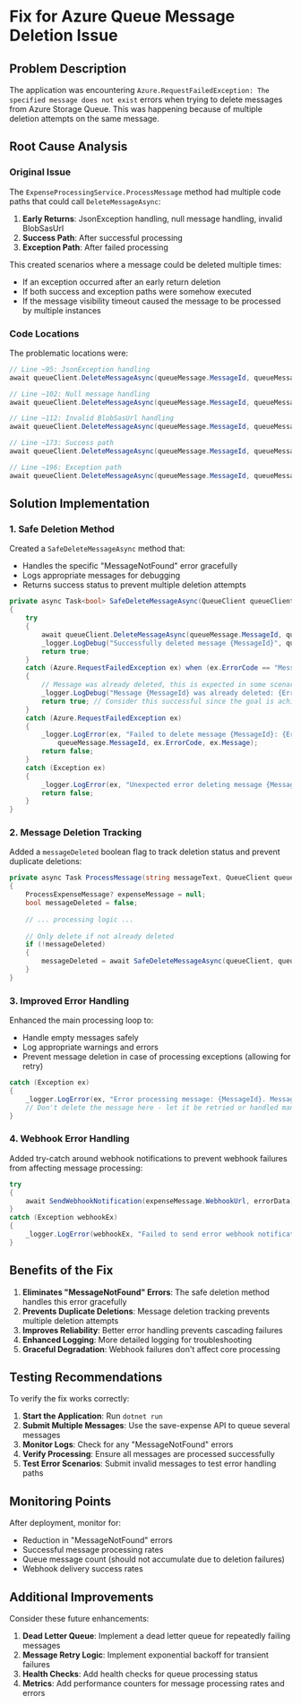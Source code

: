 # Fix for Azure Queue Message Deletion Issue

## Problem Description
The application was encountering `Azure.RequestFailedException: The specified message does not exist` errors when trying to delete messages from Azure Storage Queue. This was happening because of multiple deletion attempts on the same message.

## Root Cause Analysis

### Original Issue
The `ExpenseProcessingService.ProcessMessage` method had multiple code paths that could call `DeleteMessageAsync`:

1. **Early Returns**: JsonException handling, null message handling, invalid BlobSasUrl
2. **Success Path**: After successful processing
3. **Exception Path**: After failed processing

This created scenarios where a message could be deleted multiple times:
- If an exception occurred after an early return deletion
- If both success and exception paths were somehow executed
- If the message visibility timeout caused the message to be processed by multiple instances

### Code Locations
The problematic locations were:
```csharp
// Line ~95: JsonException handling
await queueClient.DeleteMessageAsync(queueMessage.MessageId, queueMessage.PopReceipt);

// Line ~102: Null message handling  
await queueClient.DeleteMessageAsync(queueMessage.MessageId, queueMessage.PopReceipt);

// Line ~112: Invalid BlobSasUrl handling
await queueClient.DeleteMessageAsync(queueMessage.MessageId, queueMessage.PopReceipt);

// Line ~173: Success path
await queueClient.DeleteMessageAsync(queueMessage.MessageId, queueMessage.PopReceipt);

// Line ~196: Exception path
await queueClient.DeleteMessageAsync(queueMessage.MessageId, queueMessage.PopReceipt);
```

## Solution Implementation

### 1. Safe Deletion Method
Created a `SafeDeleteMessageAsync` method that:
- Handles the specific "MessageNotFound" error gracefully
- Logs appropriate messages for debugging
- Returns success status to prevent multiple deletion attempts

```csharp
private async Task<bool> SafeDeleteMessageAsync(QueueClient queueClient, Azure.Storage.Queues.Models.QueueMessage queueMessage)
{
    try
    {
        await queueClient.DeleteMessageAsync(queueMessage.MessageId, queueMessage.PopReceipt);
        _logger.LogDebug("Successfully deleted message {MessageId}", queueMessage.MessageId);
        return true;
    }
    catch (Azure.RequestFailedException ex) when (ex.ErrorCode == "MessageNotFound")
    {
        // Message was already deleted, this is expected in some scenarios
        _logger.LogDebug("Message {MessageId} was already deleted: {Error}", queueMessage.MessageId, ex.Message);
        return true; // Consider this successful since the goal is achieved
    }
    catch (Azure.RequestFailedException ex)
    {
        _logger.LogError(ex, "Failed to delete message {MessageId}: {ErrorCode} - {Message}", 
            queueMessage.MessageId, ex.ErrorCode, ex.Message);
        return false;
    }
    catch (Exception ex)
    {
        _logger.LogError(ex, "Unexpected error deleting message {MessageId}", queueMessage.MessageId);
        return false;
    }
}
```

### 2. Message Deletion Tracking
Added a `messageDeleted` boolean flag to track deletion status and prevent duplicate deletions:

```csharp
private async Task ProcessMessage(string messageText, QueueClient queueClient, Azure.Storage.Queues.Models.QueueMessage queueMessage)
{
    ProcessExpenseMessage? expenseMessage = null;
    bool messageDeleted = false;
    
    // ... processing logic ...
    
    // Only delete if not already deleted
    if (!messageDeleted)
    {
        messageDeleted = await SafeDeleteMessageAsync(queueClient, queueMessage);
    }
}
```

### 3. Improved Error Handling
Enhanced the main processing loop to:
- Handle empty messages safely
- Log appropriate warnings and errors
- Prevent message deletion in case of processing exceptions (allowing for retry)

```csharp
catch (Exception ex)
{
    _logger.LogError(ex, "Error processing message: {MessageId}. Message will be left in queue for retry or manual handling.", message.MessageId);
    // Don't delete the message here - let it be retried or handled manually
}
```

### 4. Webhook Error Handling
Added try-catch around webhook notifications to prevent webhook failures from affecting message processing:

```csharp
try
{
    await SendWebhookNotification(expenseMessage.WebhookUrl, errorData);
}
catch (Exception webhookEx)
{
    _logger.LogError(webhookEx, "Failed to send error webhook notification for JobId: {JobId}", expenseMessage.JobId);
}
```

## Benefits of the Fix

1. **Eliminates "MessageNotFound" Errors**: The safe deletion method handles this error gracefully
2. **Prevents Duplicate Deletions**: Message deletion tracking prevents multiple deletion attempts
3. **Improves Reliability**: Better error handling prevents cascading failures
4. **Enhanced Logging**: More detailed logging for troubleshooting
5. **Graceful Degradation**: Webhook failures don't affect core processing

## Testing Recommendations

To verify the fix works correctly:

1. **Start the Application**: Run `dotnet run` 
2. **Submit Multiple Messages**: Use the save-expense API to queue several messages
3. **Monitor Logs**: Check for any "MessageNotFound" errors
4. **Verify Processing**: Ensure all messages are processed successfully
5. **Test Error Scenarios**: Submit invalid messages to test error handling paths

## Monitoring Points

After deployment, monitor for:
- Reduction in "MessageNotFound" errors
- Successful message processing rates  
- Queue message count (should not accumulate due to deletion failures)
- Webhook delivery success rates

## Additional Improvements

Consider these future enhancements:
1. **Dead Letter Queue**: Implement a dead letter queue for repeatedly failing messages
2. **Message Retry Logic**: Implement exponential backoff for transient failures
3. **Health Checks**: Add health checks for queue processing status
4. **Metrics**: Add performance counters for message processing rates and errors